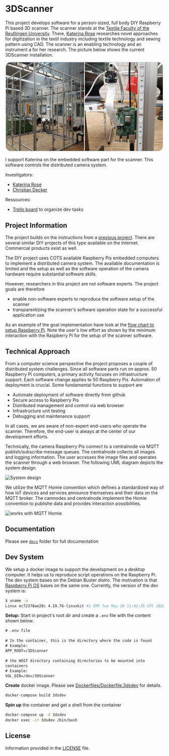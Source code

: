 # 3DScanner

This project develops software for a person-sized, full body DIY Raspberry Pi based 3D scanner. The scanner stands at the [Textile Faculty of the Reutlingen University](https://www.td.reutlingen-university.de/en/startseite-englisch/). There, [Katerina Rose](https://www.td.reutlingen-university.de/fakultaet/ansprechpartner/lehre/#Katerina-Rose) researches novel approaches for digitization in the textil industry including textile technology and sewing pattern using CAD. The scanner is an enabling technology and an instrument a for her research. The picture below shows the current 3DScanner installation.

![Scanner installation](docs/scanner_apparatus.png)

I support Katerina on the embedded software part for the scanner. This software controls the distributed camera system.

Investigators:

* [Katerina Rose](https://www.td.reutlingen-university.de/fakultaet/ansprechpartner/lehre/#Katerina-Rose)
* [Christian Decker](cdeck3r.com)

Ressources:

* [Trello board](https://trello.com/b/CqnWyFS4) to organize dev tasks

## Project Information

The project builds on the instructions from a [previous project](https://www.instructables.com/Multiple-Raspberry-PI-3D-Scanner/). There are several similar DIY projects of this type available on the Internet. Commercial products exist as well. 

The DIY project uses COTS available Raspberry Pis embedded computers to implement a distributed camera system. The available documentation is limited and the setup as well as the software operation of the camera hardware require substantial software skills.

However, researchers in this project are not software experts. The project goals are therefore

* enable non-software experts to reproduce the software setup of the scanner 
* transparentizing the scanner's software operation state for a successful application use

As an example of the goal implementation have look at the [flow chart to setup Raspberry Pi](https://github.com/cdeck3r/3DScanner/blob/master/docs/raspi_setup_process.md). Note the user's low effort as shown by the minimum interaction with the Raspberry Pi for the setup of the scanner software. 

## Technical Approach

From a computer science perspective the project proposes a couple of distributed system challenges. Since all software parts run on approx. 50 Raspberry Pi computers, a primary activity focuses on infrastructure support. Each software change applies to 50 Raspberry Pis. Automation of deployment is crucial. Some fundamental functions to support are 

* Automate deployment of software directly from github
* Secure access to Raspberry Pis
* Distributed management and control via web browser 
* Infrastructure unit testing
* Debugging and maintenance support

In all cases, we are aware of non-expert end-users who operate the scanner. Therefore, the end-user is always at the center of our development efforts.

Technically, the camera Raspberry Pis connect to a centralnode via MQTT publish/subscribe message queues. The centralnode collects all images and logging information. The user accesses the image files and operates the scanner through a web browser. The following UML diagram depicts the system design. 

![System design](http://www.plantuml.com/plantuml/png/3SV13S8m30NGLM21-D0RPpPW01H-h3QYSIhxMy3szFJqhjsmPzFq_RAHHzn4l7xAshdbAqCTqwZ6WZa4JV5UN9Rx0zLCNKODdhI941pF-9qTJQElLlZb7m00)

We utilize the MQTT Homie convention which defines a standardized way of how IoT devices and services announce themselves and their data on the MQTT broker. The camnodes and centralnode implement the Homie convention to publishe data and provides interaction possibilities.

![works with MQTT Homie](https://homieiot.github.io/img/works-with-homie.png) 

## Documentation

Please see [`docs`](docs) folder for full documentation 

## Dev System

We setup a docker image to support the development on a desktop computer. It helps us to reproduce script operations on the Raspberry Pi. The dev system bases on the Debian Buster distro. The motivation is that [Raspberry Pi OS](https://en.wikipedia.org/wiki/Raspberry_Pi_OS) bases on the same one. Currently, the version of the dev system is:

```bash
$ uname -a
Linux ec72378ae28c 4.19.76-linuxkit #1 SMP Tue May 26 11:42:35 UTC 2020 x86_64 GNU/Linux
```

**Setup:** Start in project's root dir and create a `.env` file with the content shown below.
```
# .env file

# In the container, this is the directory where the code is found
# Example:
APP_ROOT=/3DScanner

# the HOST directory containing directories to be mounted into containers
# Example:
VOL_DIR=/dev/3DScanner
```

**Create** docker image. Please see [Dockerfiles/Dockerfile.3dsdev](https://github.com/cdeck3r/3DScanner/blob/master/Dockerfiles/Dockerfile.3dsdev) for details.
```bash
docker-compose build 3dsdev 
```

**Spin up** the container and get a shell from the container
```bash
docker-compose up -d 3dsdev
docker exec -it 3dsdev /bin/bash
```

## License

Information provided in the [LICENSE](LICENSE) file.
